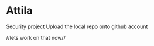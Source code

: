 # Attila
 Security project
 Upload the local repo onto github account

 //lets work on that now//
 
